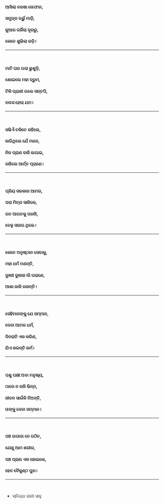 #### ଆସିଲା ବରଷା ତୋଫାନ,
#### ସମୁଦ୍ର ଗର୍ଭୁୁ ମାଡ଼ି,
#### ଜୁଆର ଗର୍ଜିଲା ଦୂରରୁ,
#### କେତେ ଶୁଭିଲା ରଡ଼ି।
***
<br>

#### ମାଟି ଘର ଗଲା ଭୁଶୁଡ଼ି,
#### ଶୋଇଲେ ମହା ଦ୍ରୁମ,
#### ଟିକି ପ୍ରାଣୀ ଗଲେ ସନ୍ତପି,
#### ବତାସ ହେଲା ଯମ।
***
<br>

#### ସଭିଏଁ ଚକିତେ ରହିଲେ,
#### ଜାଗିଥିଲେ ଯେଁ ମାନେ,
#### ନିଜ ପ୍ରାଣ ବାଜି ଲଗାଇ,
#### ରଖିଲେ ଆର୍ତ୍ତ ପ୍ରାଣେ।
***
<br>

#### ପ୍ରିୟ ସରକାର ଆମର,
#### ପରା ମିତ୍ର ସାଜିଲେ,
#### ଗତ ଆଗତକୁ ପରଖି,
#### ବେଳୁ ସଜାଗ ଥିଲେ।
***
<br>

#### କେତେ ଅନୁଷ୍ଠାନ ସେବାକୁ,
#### ମହା ଧର୍ମ ମଣନ୍ତି,
#### ଦୁଃଖୀ ଦୁଃଖହ।ରି ପରାଣେ,
#### ଆଶା ଜାଳି ରଖନ୍ତି।
***
<br>

#### ସେହିମାନଙ୍କୁ ଯେ ସମ୍ମାନ,
#### ଦେବା ଆମର ଧର୍ମ,
#### ଦିନରାତି ଏକ କରିଣ,
#### ଯିଏ କରନ୍ତି କର୍ମ।
***
<br>

#### ପଶୁ ପକ୍ଷୀ ଅବା ମନୁଷ୍ୟ,
#### ଠାରେ ନ ରଖି ଭିନ୍ନ,
#### ଜୀବନ ସାଉଁଳି ନିଅନ୍ତି,
#### ତାଙ୍କୁ ଦେବା ସମ୍ମାନ।
***
<br>

#### ପଞ୍ଚ ଉପାଦା ନେ ଗଠିତ,
#### ଯେଣୁ ଆମ ଶରୀର,
#### ପଞ୍ଚ ପ୍ରାଣ ଏକ ହୋଇଲେ,
#### ହେବ ବୈକୁଣ୍ଠ ପୁର।
***
<br>

- ସ୍ନିଗ୍ଧା ରାଣୀ ସାହୁ
